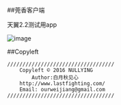 
##莞香客户端
<p>天翼2.2测试用app</p>

![image](https://raw.githubusercontent.com/NullYing/Chinatelecom_JSPortal_Decode/master/image.jpg)

##Copyleft

    ///////////////////////////////////
        Copyleft © 2016 NULLYING
          	Author:白月秋见心
        http://www.lastfighting.com/
        Email: ourweijiang@gmail.com
    ///////////////////////////////////
